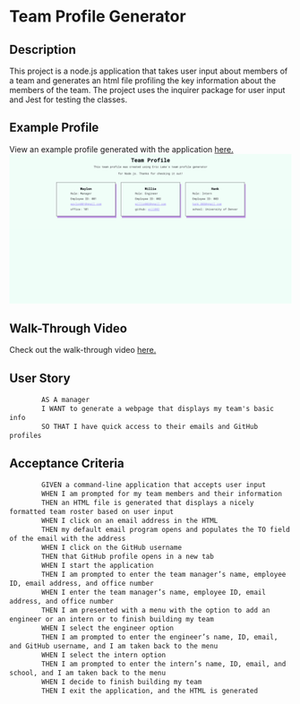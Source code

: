 # Team Profile Generator

## Description
This project is a node.js application that takes user input about members of a team and generates an html file profiling the key information about the members of the team. The project uses the inquirer package for user input and Jest for testing the classes.

## Example Profile
View an example profile generated with the application [here.](https://yohuck.github.io/team-profile-generator/team-profile.html)
![Screennshot](lib/screenshot.png)

## Walk-Through Video
Check out the walk-through video [here.](https://drive.google.com/file/d/1ufWhTbz6xQg_zee3r2K0FWrg7t8C1RLO/view?usp=sharing)

## User Story
            AS A manager
            I WANT to generate a webpage that displays my team's basic info
            SO THAT I have quick access to their emails and GitHub profiles
## Acceptance Criteria
            GIVEN a command-line application that accepts user input
            WHEN I am prompted for my team members and their information
            THEN an HTML file is generated that displays a nicely formatted team roster based on user input
            WHEN I click on an email address in the HTML
            THEN my default email program opens and populates the TO field of the email with the address
            WHEN I click on the GitHub username
            THEN that GitHub profile opens in a new tab
            WHEN I start the application
            THEN I am prompted to enter the team manager’s name, employee ID, email address, and office number
            WHEN I enter the team manager’s name, employee ID, email address, and office number
            THEN I am presented with a menu with the option to add an engineer or an intern or to finish building my team
            WHEN I select the engineer option
            THEN I am prompted to enter the engineer’s name, ID, email, and GitHub username, and I am taken back to the menu
            WHEN I select the intern option
            THEN I am prompted to enter the intern’s name, ID, email, and school, and I am taken back to the menu
            WHEN I decide to finish building my team
            THEN I exit the application, and the HTML is generated


